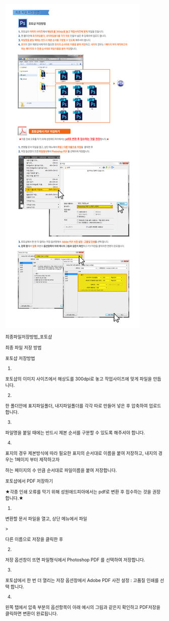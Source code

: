 ![](/assets/최종파일저장방법_포토샵.jpg)





최종파일저장방법\_포토샵

최종 파일 저장 방법

포토샵 저장방법

1.

포토샵의 이미지 사이즈에서 해상도를 300dpi로 놓고 작업사이즈에 맞게 파일을 만듭니다.

2.

한 폴더안에 표지파일폴더, 내지파일폴더를 각각 따로 만들어 넣은 후 압축하여 업로드 합니다.

3.

파일명을 붙일 때에는 반드시 제본 순서를 구분할 수 있도록 해주셔야 합니다.

4.

표지의 경우 제본방식에 따라 필요한 표지의 순서대로 이름을 붙여 저장하고, 내지의 경우는 1페이지 부터 제작하고자

하는 페이지의 수 만큼 순서대로 파일이름을 붙여 저장합니다.

포토샵에서 PDF 저장하기

★각종 인쇄 오류를 막기 위해 성원애드피아에서는 pdf로 변환 후 접수하는 것을 권장합니다.★

1.

변환할 문서 파일을 열고, 상단 메뉴에서 파일

&gt;

다른 이름으로 저장을 클릭한 후

2.

저장 옵션창이 뜨면 파일형식에서 Photoshop PDF 를 선택하여 저장합니다.

3.

포토샵에서 한 번 더 열리는 저장 옵션창에서 Adobe PDF 사전 설정 : 고품질 인쇄를 선택 합니다.

4.

왼쪽 탭에서 압축 부분의 옵션항목이 아래 예시의 그림과 같은지 확인하고 PDF저장을 클릭하면 변환이 완료됩니다.

